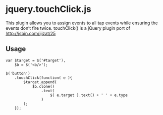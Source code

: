 jquery.touchClick.js
====================

This plugin allows you to assign events to all tap events while ensuring the 
events don’t fire twice. touchClick() is a jQuery plugin port of http://jsbin.com/ijizat/25

Usage
-----

	var $target = $('#target'),
		$b = $('<b/>');
	
	$('button')
		.touchClick(function( e ){
			$target.append(
				$b.clone()
					.text(
						$( e.target ).text() + ' ' + e.type
					)
			);
		});